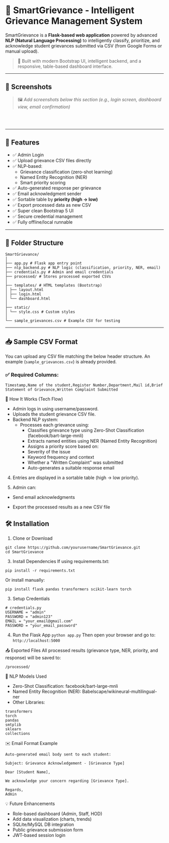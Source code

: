 # 🧠 SmartGrievance - Intelligent Grievance Management System

SmartGrievance is a **Flask-based web application** powered by advanced **NLP (Natural Language Processing)** to intelligently classify, prioritize, and acknowledge student grievances submitted via CSV (from Google Forms or manual upload).

> 📌 Built with modern Bootstrap UI, intelligent backend, and a responsive, table-based dashboard interface.

---

## 📸 Screenshots

> 🖼️ _Add screenshots below this section (e.g., login screen, dashboard view, email confirmation)_

<br><br>

---

## 🚀 Features

- ✅ Admin Login
- ✅ Upload grievance CSV files directly
- ✅ NLP-based:
  - Grievance classification (zero-shot learning)
  - Named Entity Recognition (NER)
  - Smart priority scoring
- ✅ Auto-generated response per grievance
- ✅ Email acknowledgment sender
- ✅ Sortable table by **priority (high → low)**
- ✅ Export processed data as new CSV
- ✅ Super clean Bootstrap 5 UI
- ✅ Secure credential management
- ✅ Fully offline/local runnable

---

## 📁 Folder Structure
```
SmartGrievance/
│
├── app.py # Flask app entry point
├── nlp_backend.py # NLP logic (classification, priority, NER, email)
├── credentials.py # Admin and email credentials
├── processed/ # Stores processed exported CSVs
│
├── templates/ # HTML templates (Bootstrap)
│ ├── layout.html
│ ├── login.html
│ └── dashboard.html
│
├── static/
│ └── style.css # Custom styles
│
└── sample_grievances.csv # Example CSV for testing
```

---

## 📥 Sample CSV Format

You can upload any CSV file matching the below header structure. An example (`sample_grievances.csv`) is already provided.

### ✅ Required Columns:

```csv
Timestamp,Name of the student,Register Number,Department,Mail id,Brief Statement of Grievance,Written Complaint Submitted
```
🧠 How It Works (Tech Flow)

- Admin logs in using username/password.
- Uploads the student grievance CSV file.
- Backend NLP system:
  - Processes each grievance using:
    - Classifies grievance type using Zero-Shot Classification (facebook/bart-large-mnli)
    - Extracts named entities using NER (Named Entity Recognition)
    - Assigns a priority score based on:
    - Severity of the issue
    - Keyword frequency and context
    - Whether a "Written Complaint" was submitted
    - Auto-generates a suitable response email

4. Entries are displayed in a sortable table (high → low priority).

5. Admin can:

 -  Send email acknowledgments

 -  Export the processed results as a new CSV file

## 🛠️ Installation

1. Clone or Download
```
git clone https://github.com/yourusername/SmartGrievance.git
cd SmartGrievance
```
3. Install Dependencies
If using requirements.txt:

```
pip install -r requirements.txt
```
 Or install manually:
```
pip install flask pandas transformers scikit-learn torch
```

3. Setup Credentials

``` 
# credentials.py
USERNAME = "admin"
PASSWORD = "admin123"
EMAIL = "your_email@gmail.com"
PASSWORD = "your_email_password"
```

4. Run the Flask App
``` python app.py ```
Then open your browser and go to:
``` http://localhost:5000 ```

📤 Exported Files
All processed results (grievance type, NER, priority, and response) will be saved to:
```
/processed/
```

🧠 NLP Models Used
- Zero-Shot Classification: facebook/bart-large-mnli
- Named Entity Recognition (NER): Babelscape/wikineural-multilingual-ner
- Other Libraries:
```
transformers
torch
pandas
smtplib
sklearn
collections
```

✉️ Email Format Example
```
Auto-generated email body sent to each student:

Subject: Grievance Acknowledgement - [Grievance Type]

Dear [Student Name],

We acknowledge your concern regarding [Grievance Type].

Regards,  
Admin
```

💡 Future Enhancements
- Role-based dashboard (Admin, Staff, HOD)
- Add data visualization (charts, trends)
- SQLite/MySQL DB integration
- Public grievance submission form
- JWT-based session login
